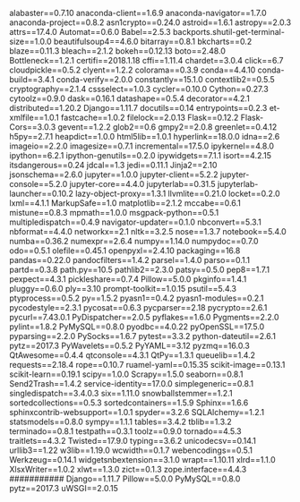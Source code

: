 alabaster==0.7.10
anaconda-client==1.6.9
anaconda-navigator==1.7.0
anaconda-project==0.8.2
asn1crypto==0.24.0
astroid==1.6.1
astropy==2.0.3
attrs==17.4.0
Automat==0.6.0
Babel==2.5.3
backports.shutil-get-terminal-size==1.0.0
beautifulsoup4==4.6.0
bitarray==0.8.1
bkcharts==0.2
blaze==0.11.3
bleach==2.1.2
bokeh==0.12.13
boto==2.48.0
Bottleneck==1.2.1
certifi==2018.1.18
cffi==1.11.4
chardet==3.0.4
click==6.7
cloudpickle==0.5.2
clyent==1.2.2
colorama==0.3.9
conda==4.4.10
conda-build==3.4.1
conda-verify==2.0.0
constantly==15.1.0
contextlib2==0.5.5
cryptography==2.1.4
cssselect==1.0.3
cycler==0.10.0
Cython==0.27.3
cytoolz==0.9.0
dask==0.16.1
datashape==0.5.4
decorator==4.2.1
distributed==1.20.2
Django==1.11.7
docutils==0.14
entrypoints==0.2.3
et-xmlfile==1.0.1
fastcache==1.0.2
filelock==2.0.13
Flask==0.12.2
Flask-Cors==3.0.3
gevent==1.2.2
glob2==0.6
gmpy2==2.0.8
greenlet==0.4.12
h5py==2.7.1
heapdict==1.0.0
html5lib==1.0.1
hyperlink==18.0.0
idna==2.6
imageio==2.2.0
imagesize==0.7.1
incremental==17.5.0
ipykernel==4.8.0
ipython==6.2.1
ipython-genutils==0.2.0
ipywidgets==7.1.1
isort==4.2.15
itsdangerous==0.24
jdcal==1.3
jedi==0.11.1
Jinja2==2.10
jsonschema==2.6.0
jupyter==1.0.0
jupyter-client==5.2.2
jupyter-console==5.2.0
jupyter-core==4.4.0
jupyterlab==0.31.5
jupyterlab-launcher==0.10.2
lazy-object-proxy==1.3.1
llvmlite==0.21.0
locket==0.2.0
lxml==4.1.1
MarkupSafe==1.0
matplotlib==2.1.2
mccabe==0.6.1
mistune==0.8.3
mpmath==1.0.0
msgpack-python==0.5.1
multipledispatch==0.4.9
navigator-updater==0.1.0
nbconvert==5.3.1
nbformat==4.4.0
networkx==2.1
nltk==3.2.5
nose==1.3.7
notebook==5.4.0
numba==0.36.2
numexpr==2.6.4
numpy==1.14.0
numpydoc==0.7.0
odo==0.5.1
olefile==0.45.1
openpyxl==2.4.10
packaging==16.8
pandas==0.22.0
pandocfilters==1.4.2
parsel==1.4.0
parso==0.1.1
partd==0.3.8
path.py==10.5
pathlib2==2.3.0
patsy==0.5.0
pep8==1.7.1
pexpect==4.3.1
pickleshare==0.7.4
Pillow==5.0.0
pkginfo==1.4.1
pluggy==0.6.0
ply==3.10
prompt-toolkit==1.0.15
psutil==5.4.3
ptyprocess==0.5.2
py==1.5.2
pyasn1==0.4.2
pyasn1-modules==0.2.1
pycodestyle==2.3.1
pycosat==0.6.3
pycparser==2.18
pycrypto==2.6.1
pycurl==7.43.0.1
PyDispatcher==2.0.5
pyflakes==1.6.0
Pygments==2.2.0
pylint==1.8.2
PyMySQL==0.8.0
pyodbc==4.0.22
pyOpenSSL==17.5.0
pyparsing==2.2.0
PySocks==1.6.7
pytest==3.3.2
python-dateutil==2.6.1
pytz==2017.3
PyWavelets==0.5.2
PyYAML==3.12
pyzmq==16.0.3
QtAwesome==0.4.4
qtconsole==4.3.1
QtPy==1.3.1
queuelib==1.4.2
requests==2.18.4
rope==0.10.7
ruamel-yaml==0.15.35
scikit-image==0.13.1
scikit-learn==0.19.1
scipy==1.0.0
Scrapy==1.5.0
seaborn==0.8.1
Send2Trash==1.4.2
service-identity==17.0.0
simplegeneric==0.8.1
singledispatch==3.4.0.3
six==1.11.0
snowballstemmer==1.2.1
sortedcollections==0.5.3
sortedcontainers==1.5.9
Sphinx==1.6.6
sphinxcontrib-websupport==1.0.1
spyder==3.2.6
SQLAlchemy==1.2.1
statsmodels==0.8.0
sympy==1.1.1
tables==3.4.2
tblib==1.3.2
terminado==0.8.1
testpath==0.3.1
toolz==0.9.0
tornado==4.5.3
traitlets==4.3.2
Twisted==17.9.0
typing==3.6.2
unicodecsv==0.14.1
urllib3==1.22
w3lib==1.19.0
wcwidth==0.1.7
webencodings==0.5.1
Werkzeug==0.14.1
widgetsnbextension==3.1.0
wrapt==1.10.11
xlrd==1.1.0
XlsxWriter==1.0.2
xlwt==1.3.0
zict==0.1.3
zope.interface==4.4.3
###########
Django==1.11.7
Pillow==5.0.0
PyMySQL==0.8.0
pytz==2017.3
uWSGI==2.0.15
